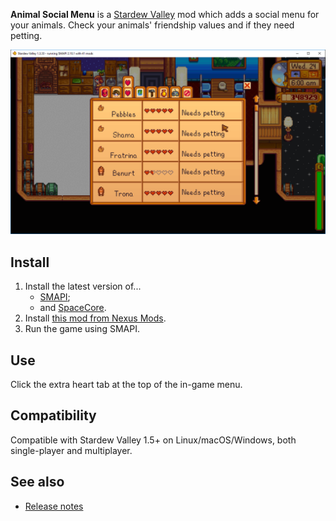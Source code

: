 ﻿**Animal Social Menu** is a [Stardew Valley](http://stardewvalley.net/) mod which adds a social
menu for your animals. Check your animals' friendship values and if they need petting.

![](screenshot.png)

## Install
1. Install the latest version of...
   * [SMAPI](https://smapi.io);
   * and [SpaceCore](https://www.nexusmods.com/stardewvalley/mods/1348).
2. Install [this mod from Nexus Mods](http://www.nexusmods.com/stardewvalley/mods/3283).
3. Run the game using SMAPI.

## Use
Click the extra heart tab at the top of the in-game menu.

## Compatibility
Compatible with Stardew Valley 1.5+ on Linux/macOS/Windows, both single-player and multiplayer.

## See also
* [Release notes](release-notes.md)
